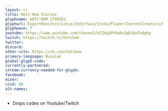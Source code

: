 ```yaml
---
layout: cc
title: Hots'Hom Stories
glyphname: HOTS'HOM STORIES
glyphurl: ExportManifest/Lotus/Interface/Icons/Player/ContentCreators/HotsHomStories.png
glyphwave: 7
youtube: https://www.youtube.com/channel/UCZkq39Y0w8s3pD1AwTnQgKg
twitch: https://twitch.tv/hotshom
twitter:
discord:
other-site: https://vk.com/hotshom
primary-language: Russian
global-glyph-code:
currently-partnered:
stream-currency-needed-for-glyph:
facebook:
mixer:
ccid: 86
alt-names:
---
```

* Drops codes on Youtube/Twitch
